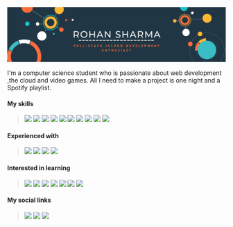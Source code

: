 <img src="https://raw.githubusercontent.com/purry03/purry03/master/banner.png" alt="banner that says Rohan Sharma , Full-Stack / Web Development Enthusiast">

I'm a computer science student who is passionate about web development ,the cloud and video games. All I need to make a project is one night and a Spotify playlist.

#### My skills

><a href="#"><img src="https://img.shields.io/badge/HTML-239120?style=for-the-badge&logo=html5&logoColor=white"></a>
<a href="#"><img src="https://img.shields.io/badge/CSS-239120?&style=for-the-badge&logo=css3&logoColor=white"></a>
<a href="#"><img src="https://img.shields.io/badge/Bootstrap-563D7C?style=for-the-badge&logo=bootstrap&logoColor=white"></a>
<a href="#"><img src="https://img.shields.io/badge/JavaScript-F7DF1E?style=for-the-badge&logo=javascript&logoColor=black"></a>
<a href="#"><img src="https://img.shields.io/badge/Node.js-43853D?style=for-the-badge&logo=node.js&logoColor=white"></a>
<a href="#"><img src="https://img.shields.io/badge/Express.js-404D59?style=for-the-badge"></a>
<a href="#"><img src="https://img.shields.io/badge/MongoDB-4EA94B?style=for-the-badge&logo=mongodb&logoColor=white"></a>
<a href="#"><img src="https://img.shields.io/badge/C%2B%2B-00599C?style=for-the-badge&logo=c%2B%2B&logoColor=white"></a>
<a href="#"><img src="https://img.shields.io/badge/Python-3776AB?style=for-the-badge&logo=python&logoColor=white"></a>
<a href="#"><img src="https://img.shields.io/badge/Markdown-000000?style=for-the-badge&logo=markdown&logoColor=white"></a>
#### Experienced with
><a href="#"><img src="https://img.shields.io/badge/Google_Cloud-4285F4?style=for-the-badge&logo=google-cloud&logoColor=white"></a>
<a href="#"><img src="https://img.shields.io/badge/Amazon_AWS-232F3E?style=for-the-badge&logo=amazon-aws&logoColor=white"></a>
<a href="#"><img src="https://img.shields.io/badge/Heroku-430098?style=for-the-badge&logo=heroku&logoColor=white"></a>
<a href="#"><img src="https://img.shields.io/badge/Visual_Studio_2019-5C2D91?style=for-the-badge&logo=visual%20studio&logoColor=white"></a>
#### Interested in learning
><a href="#"><img src="https://img.shields.io/badge/Django-092E20?style=for-the-badge&logo=django&logoColor=white"></a>
<a href="#"><img src="https://img.shields.io/badge/Java-ED8B00?style=for-the-badge&logo=java&logoColor=white"></a>
<a href="#"><img src="https://img.shields.io/badge/Ruby_on_Rails-CC0000?style=for-the-badge&logo=ruby-on-rails&logoColor=white"></a>
<a href="#"><img src="https://img.shields.io/badge/React-20232A?style=for-the-badge&logo=react&logoColor=61DAFB"></a>
<a href="#"><img src="https://img.shields.io/badge/AngularJS-E23237?style=for-the-badge&logo=angularjs&logoColor=white"></a>
<a href="#"><img src="https://img.shields.io/badge/Docker-2CA5E0?style=for-the-badge&logo=docker&logoColor=white"></a>
<a href="#"><img src="https://img.shields.io/badge/Kubernetes-326CE5?style=for-the-badge&logo=kubernetes&logoColor=white"></a>
#### My social links
><a href="https://www.linkedin.com/in/rohan-sharma-5b77bb1b3/"><img src="https://img.shields.io/badge/LinkedIn-0077B5?style=for-the-badge&logo=linkedin&logoColor=white"></a>
<a href="mailto:perseus1715@gmail.com"><img src="https://img.shields.io/badge/Gmail-D14836?style=for-the-badge&logo=gmail&logoColor=white"></a>
<a href="https://github.com/purry03"><img src="https://img.shields.io/badge/GitHub-100000?style=for-the-badge&logo=github&logoColor=white"></a>
